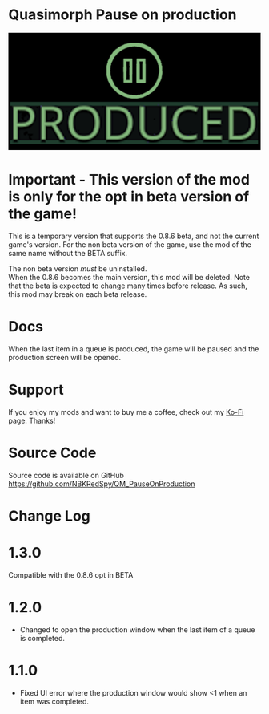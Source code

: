 # Quasimorph Pause on production

![Production Pause logo](./media/ProducedWithPause.png)

# Important - This version of the mod is only for the opt in beta version of the game!

This is a temporary version that supports the 0.8.6 beta, and not the current game's version.
For the non beta version of the game, use the mod of the same name without the BETA suffix.

The non beta version *must* be uninstalled.  
When the 0.8.6 becomes the main version, this mod will be deleted.
Note that the beta is expected to change many times before release.
As such, this mod may break on each beta release.

# Docs


When the last item in a queue is produced, the game will be paused and the production screen will be opened.

# Support
If you enjoy my mods and want to buy me a coffee, check out my [Ko-Fi](https://ko-fi.com/nbkredspy71915) page.
Thanks!


# Source Code
Source code is available on GitHub https://github.com/NBKRedSpy/QM_PauseOnProduction

# Change Log

# 1.3.0
Compatible with the 0.8.6 opt in BETA

# 1.2.0
* Changed to open the production window when the last item of a queue is completed.

# 1.1.0
* Fixed UI error where the production window would show <1 when an item was completed.